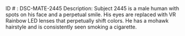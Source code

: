 ID # : DSC-MATE-2445
Description: Subject 2445 is a male human with spots on his face and a perpetual smile. His eyes are replaced with VR Rainbow LED lenses that perpetually shift colors. He has a mohawk hairstyle and is consistently seen smoking a cigarette.
